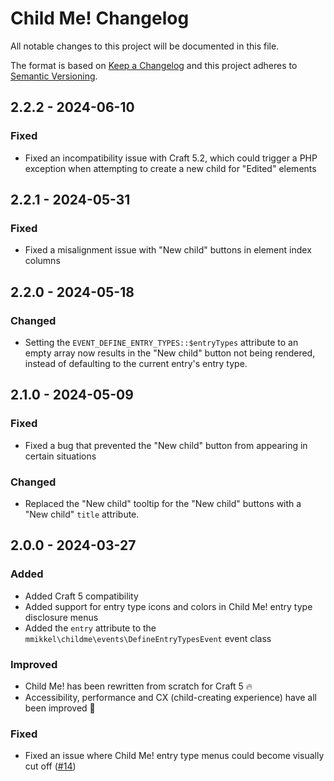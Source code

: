 # Child Me! Changelog

All notable changes to this project will be documented in this file.

The format is based on [Keep a Changelog](http://keepachangelog.com/) and this project adheres to [Semantic Versioning](http://semver.org/).

## 2.2.2 - 2024-06-10
### Fixed
- Fixed an incompatibility issue with Craft 5.2, which could trigger a PHP exception when attempting to create a new child for "Edited" elements  

## 2.2.1 - 2024-05-31
### Fixed
- Fixed a misalignment issue with "New child" buttons in element index columns  

## 2.2.0 - 2024-05-18
### Changed 
- Setting the `EVENT_DEFINE_ENTRY_TYPES::$entryTypes` attribute to an empty array now results in the "New child" button not being rendered, instead of defaulting to the current entry's entry type.  

## 2.1.0 - 2024-05-09
### Fixed 
- Fixed a bug that prevented the "New child" button from appearing in certain situations
### Changed
- Replaced the "New child" tooltip for the "New child" buttons with a "New child" `title` attribute.  

## 2.0.0 - 2024-03-27
### Added
- Added Craft 5 compatibility
- Added support for entry type icons and colors in Child Me! entry type disclosure menus 
- Added the `entry` attribute to the `mmikkel\childme\events\DefineEntryTypesEvent` event class
### Improved
- Child Me! has been rewritten from scratch for Craft 5 🔥 
- Accessibility, performance and CX (child-creating experience) have all been improved 🎉
### Fixed
- Fixed an issue where Child Me! entry type menus could become visually cut off ([#14](https://github.com/mmikkel/ChildMe-Craft/issues/14))

